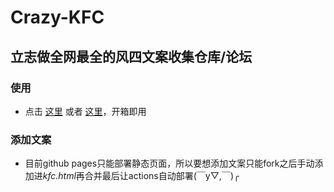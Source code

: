 # Crazy-KFC
## 立志做全网最全的风四文案收集仓库/论坛

### 使用
- 点击 [这里](https://kkchara.github.io/Crazy-KFC) 或者 [这里](https://kkchara.github.io/Crazy-KFC/kfc.html)，开箱即用

### 添加文案
- 目前github pages只能部署静态页面，所以要想添加文案只能fork之后手动添加进*kfc.html*再合并最后让actions自动部署(￣y▽,￣)╭ 
